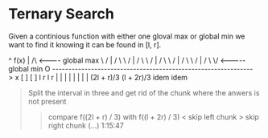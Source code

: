 
# Ternary Search
  <p>  Given a continious function with either one gloval max or global min
we want to find it knowing it can be found in [l, r].</p>
    ^ f(x)         
    |       /\ <---- global max   \          /
    |      /  \                    \        /
    |     /    \                    \      /
    |    /      \                    \    /
    |   /        \                    \  /
    |  /          \                    \/ <----- global min
    O --------------------------------------------------------------> x
      [                 ]        [                        ]
      l                 r        l                        r
            |      |                     |         |
            |      |                     |         |
      (2l + r)/3  (l + 2r)/3            idem       idem

> Split the interval in three and get rid of the chunk where the anwers is not present
>> compare f((2l + r) / 3) with f((l + 2r) / 3)
>>                          < skip left chunk
>>                          > skip right chunk 
(...) 1:15:47
